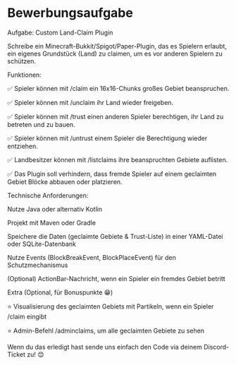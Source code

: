 # Bewerbungsaufgabe
Aufgabe: Custom Land-Claim Plugin

Schreibe ein Minecraft-Bukkit/Spigot/Paper-Plugin, das es Spielern erlaubt, ein eigenes Grundstück (Land) zu claimen, um es vor anderen Spielern zu schützen.

Funktionen:

✅ Spieler können mit /claim ein 16x16-Chunks großes Gebiet beanspruchen.

✅ Spieler können mit /unclaim ihr Land wieder freigeben.

✅ Spieler können mit /trust <Spieler> einen anderen Spieler berechtigen, ihr Land zu betreten und zu bauen.

✅ Spieler können mit /untrust <Spieler> einem Spieler die Berechtigung wieder entziehen.

✅ Landbesitzer können mit /listclaims ihre beanspruchten Gebiete auflisten.

✅ Das Plugin soll verhindern, dass fremde Spieler auf einem geclaimten Gebiet Blöcke abbauen oder platzieren.

Technische Anforderungen:

Nutze Java oder alternativ Kotlin

Projekt mit Maven oder Gradle

Speichere die Daten (geclaimte Gebiete & Trust-Liste) in einer YAML-Datei oder SQLite-Datenbank

Nutze Events (BlockBreakEvent, BlockPlaceEvent) für den Schutzmechanismus

(Optional) ActionBar-Nachricht, wenn ein Spieler ein fremdes Gebiet betritt

Extra (Optional, für Bonuspunkte 😁)

⭐ Visualisierung des geclaimten Gebiets mit Partikeln, wenn ein Spieler /claim eingibt

⭐ Admin-Befehl /adminclaims, um alle geclaimten Gebiete zu sehen

Wenn du das erledigt hast sende uns einfach den Code via deinem Discord-Ticket zu! 😊








